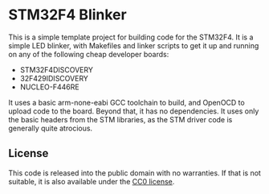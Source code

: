 # STM32F4 Blinker #

This is a simple template project for building code for the STM32F4. It is a simple LED blinker, with Makefiles and linker scripts to get it up and running on any of the following cheap developer boards:

* STM32F4DISCOVERY
* 32F429IDISCOVERY
* NUCLEO-F446RE

It uses a basic arm-none-eabi GCC toolchain to build, and OpenOCD to upload code to the board. Beyond that, it has no dependencies. It uses only the basic headers from the STM libraries, as the STM driver code is generally quite atrocious.

## License ##

This code is released into the public domain with no warranties. If that is not suitable, it is also available under the [CC0 license](http://creativecommons.org/publicdomain/zero/1.0/).